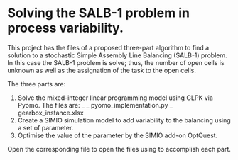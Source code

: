 # Solving the SALB-1 problem in process variability.
This project has the files of a proposed three-part algorithm to find a solution to a stochastic Simple Assembly Line Balancing (SALB-1) problem. In this case the SALB-1 problem is solve; thus, the number of open cells is unknown as well as the assignation of the task to the open cells.

The three parts are:
1. Solve the mixed-integer linear programming model using GLPK via Pyomo. The files are:
    _
   _ pyomo_implementation.py
   _ gearbox_instance.xlsx
3. Create a SIMIO simulation model to add variability to the balancing using a set of parameter.
4. Optimise the value of the parameter by the SIMIO add-on OptQuest.

Open the corresponding file to open the files using to accomplish each part.

